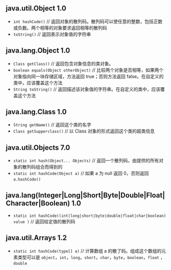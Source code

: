 ## java.util.Object 1.0

* `int hashCode()` 		// 返回对象的散列码。散列码可以使任意的整数，包括正数或负数。两个相等的对象要求返回相等的散列码
* `toString()` 		// 返回表示对象值的字符串

## java.lang.Object 1.0

* `Class getClass()` 				// 返回包含对象信息的类对象。
* `boolean equals(Object otherObject)`                                     // 比较两个对象是否相等，如果两个对象指向同一块存储区域，方法返回 true；否则方法返回 false。在自定义的类中，应该覆盖这个方法
* `String toString()`                             // 返回描述该对象值的字符串。在自定义的类中，应该覆盖这个方法

## java.lang.Class 1.0

* `String getName()`				// 返回这个类的名字
* `Class getSupperclass()`                                                  // 以 Class 对象的形式返回这个类的超类信息

## java.util.Objects 7.0

* `static int hash(Object... Objects)` 			// 返回一个散列码，由提供的所有对象的散列码组合而得到的
* `static int hashCode(Object a)`     			// 如果 a 为 null 返回 0，否则返回 `a.hashCode()`

## java.lang(Integer|Long|Short|Byte|Double|Float|Character|Boolean) 1.0

* `static int hashCode((int|long|short|byte|double|float|char|boolean) value )` 	// 返回给定值的散列码

## java.util.Arrays 1.2

* `static int hashCode(type[] a)`    // 计算数组 a 的散了码。组成这个数组的元素类型可以是 `object`，`int`，`long`，`short`，`char`，`byte`，`boolean`，`float` ，`double`

